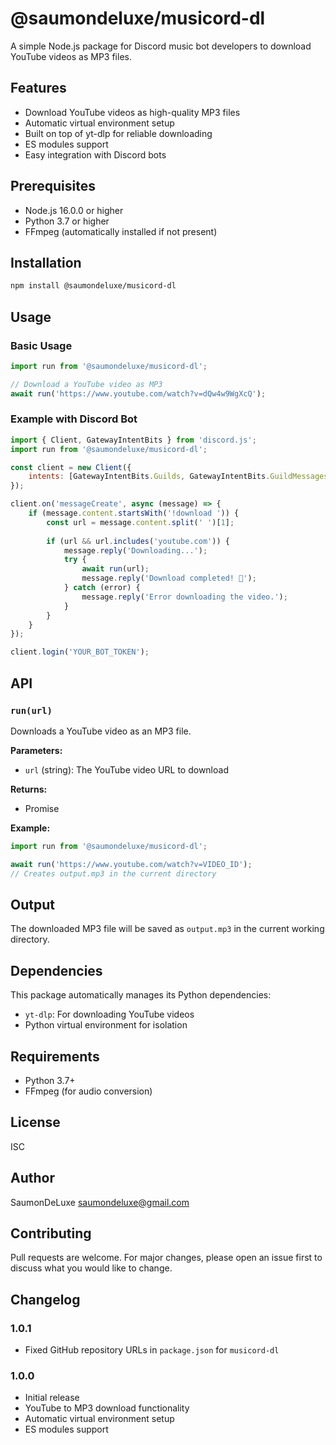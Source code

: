# @saumondeluxe/musicord-dl

A simple Node.js package for Discord music bot developers to download YouTube videos as MP3 files.

## Features

- Download YouTube videos as high-quality MP3 files
- Automatic virtual environment setup
- Built on top of yt-dlp for reliable downloading
- ES modules support
- Easy integration with Discord bots

## Prerequisites

- Node.js 16.0.0 or higher
- Python 3.7 or higher
- FFmpeg (automatically installed if not present)

## Installation

```bash
npm install @saumondeluxe/musicord-dl
```

## Usage

### Basic Usage

```javascript
import run from '@saumondeluxe/musicord-dl';

// Download a YouTube video as MP3
await run('https://www.youtube.com/watch?v=dQw4w9WgXcQ');
```

### Example with Discord Bot

```javascript
import { Client, GatewayIntentBits } from 'discord.js';
import run from '@saumondeluxe/musicord-dl';

const client = new Client({
    intents: [GatewayIntentBits.Guilds, GatewayIntentBits.GuildMessages, GatewayIntentBits.MessageContent]
});

client.on('messageCreate', async (message) => {
    if (message.content.startsWith('!download ')) {
        const url = message.content.split(' ')[1];
        
        if (url && url.includes('youtube.com')) {
            message.reply('Downloading...');
            try {
                await run(url);
                message.reply('Download completed! 🎵');
            } catch (error) {
                message.reply('Error downloading the video.');
            }
        }
    }
});

client.login('YOUR_BOT_TOKEN');
```

## API

### `run(url)`

Downloads a YouTube video as an MP3 file.

**Parameters:**
- `url` (string): The YouTube video URL to download

**Returns:**
- Promise<void>

**Example:**
```javascript
import run from '@saumondeluxe/musicord-dl';

await run('https://www.youtube.com/watch?v=VIDEO_ID');
// Creates output.mp3 in the current directory
```

## Output

The downloaded MP3 file will be saved as `output.mp3` in the current working directory.

## Dependencies

This package automatically manages its Python dependencies:
- `yt-dlp`: For downloading YouTube videos
- Python virtual environment for isolation

## Requirements

- Python 3.7+
- FFmpeg (for audio conversion)

## License

ISC

## Author

SaumonDeLuxe <saumondeluxe@gmail.com>

## Contributing

Pull requests are welcome. For major changes, please open an issue first to discuss what you would like to change.

## Changelog

### 1.0.1
- Fixed GitHub repository URLs in `package.json` for `musicord-dl`

### 1.0.0
- Initial release
- YouTube to MP3 download functionality
- Automatic virtual environment setup
- ES modules support
